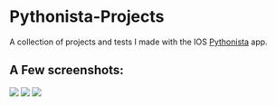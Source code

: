 # Pythonista-Projects
A collection of projects and tests I made with the IOS [Pythonista](http://omz-software.com/pythonista/) app.

## A Few screenshots:

![](https://raw.githubusercontent.com/TutorialDoctor/Pythonista-Projects/master/Projects/UI/Code%20Fun/Images/screen1.PNG)
![](https://raw.githubusercontent.com/TutorialDoctor/Pythonista-Projects/master/Projects/UI/Code%20Fun/Images/screen2.PNG)
![](https://github.com/TutorialDoctor/Pythonista-Projects/blob/master/Projects/UI/Navigation%20View%20Tutorial/screen1.png)
